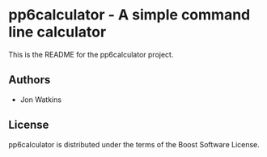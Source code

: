 pp6calculator - A simple command line calculator
================================================
This is the README for the pp6calculator project.

Authors
-------
- Jon Watkins

License
-------
pp6calculator is distributed under the terms of the Boost Software License.


